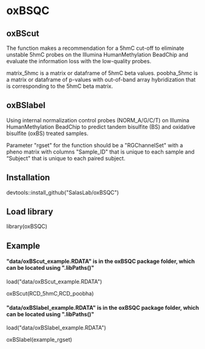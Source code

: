 # oxBSQC

## oxBScut

The function makes a recommendation for a 5hmC cut-off to eliminate unstable 5hmC probes on the Illumina HumanMethylation BeadChip and evaluate the information loss with the low-quality probes.

matrix_5hmc is a matrix or dataframe of 5hmC beta values.
poobha_5hmc is a matrix or dataframe of p-values with out-of-band array hybridization that is corresponding to the 5hmC beta matrix.


## oxBSlabel
Using internal normalization control probes (NORM_A/G/C/T) on Illumina HumanMethylation BeadChip to predict tandem bisulfite (BS) and oxidative bisulfite (oxBS) treated samples. 

Parameter "rgset" for the function should be a "RGChannelSet" with a pheno matrix with columns "Sample_ID" that is
unique to each sample and “Subject" that is unique to each paired subject.


## Installation

devtools::install_github("SalasLab/oxBSQC")


## Load library 
library(oxBSQC)


## Example

#### "data/oxBScut_example.RDATA" is in the oxBSQC package folder, which can be located using ".libPaths()"
load("data/oxBScut_example.RDATA")

oxBScut(RCD_5hmC,RCD_poobha)

#### "data/oxBSlabel_example.RDATA" is in the oxBSQC package folder, which can be located using ".libPaths()"
load("data/oxBSlabel_example.RDATA")

oxBSlabel(example_rgset)

